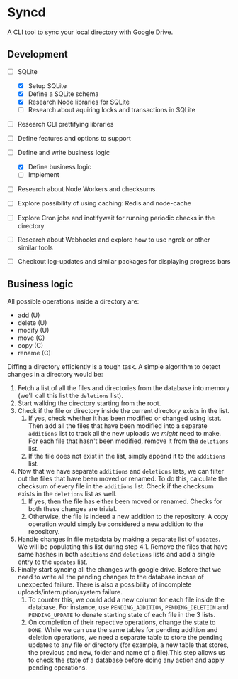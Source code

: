 # Syncd

A CLI tool to sync your local directory with Google Drive.

## Development

- [ ] SQLite
    - [x] Setup SQLite
    - [x] Define a SQLite schema
    - [x] Research Node libraries for SQLite
    - [ ] Research about aquiring locks and transactions in SQLite

- [ ] Research CLI prettifying libraries

- [ ] Define features and options to support

- [ ] Define and write business logic
    - [x] Define business logic
    - [ ] Implement

- [ ] Research about Node Workers and checksums

- [ ] Explore possibility of using caching: Redis and node-cache

- [ ] Explore Cron jobs and inotifywait for running periodic checks in the directory

- [ ] Research about Webhooks and explore how to use ngrok or other similar tools

- [ ] Checkout log-updates and similar packages for displaying progress bars

## Business logic

All possible operations inside a directory are:
* add (U)
* delete (U)
* modify (U)
* move (C)
* copy (C)
* rename (C)

Diffing a directory efficiently is a tough task. A simple algorithm to detect changes in a directory would be:

1. Fetch a list of all the files and directories from the database into memory (we'll call this list the `deletions` list).
2. Start walking the directory starting from the root.
3. Check if the file or directory inside the current directory exists in the list.
    1. If yes, check whether it has been modified or changed using lstat. Then add all the files that have been modified into a separate `additions` list to track all the new uploads we *might* need to make. For each file that hasn't been modified, remove it from the `deletions` list.
    2. If the file does not exist in the list, simply append it to the `additions` list.
4. Now that we have separate `additions` and `deletions` lists, we can filter out the files that have been moved or renamed. To do this, calculate the checksum of every file in the `additions` list. Check if the checksum exists in the `deletions` list as well.
    1. If yes, then the file has either been moved or renamed. Checks for both these changes are trivial.
    2. Otherwise, the file is indeed a new addition to the repository. A copy operation would simply be considered a new addition to the repository.
5. Handle changes in file metadata by making a separate list of `updates`. We will be populating this list during step 4.1. Remove the files that have same hashes in both `additions` and `deletions` lists and add a single entry to the `updates` list.
6. Finally start syncing all the changes with google drive. Before that we need to write all the pending changes to the database incase of unexpected failure. There is also a possibility of incomplete uploads/interruption/system failure.
    1. To counter this, we could add a new column for each file inside the database. For instance, use `PENDING_ADDITION`, `PENDING_DELETION` and `PENDING_UPDATE` to denate starting state of each file in the 3 lists.
    2. On completion of their repective operations, change the state to `DONE`. While we can use the same tables for pending addition and deletion operations, we need a separate table to store the pending updates to any file or directory (for example, a new table that stores, the previous and new, folder and name of a file).This step allows us to check the state of a database before doing any action and apply pending operations.
